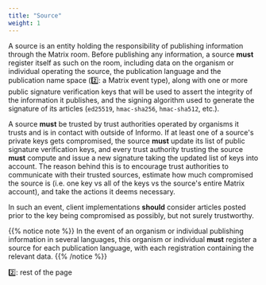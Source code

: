 ```yaml
---
title: "Source"
weight: 1
---
```


A source is an entity holding the responsibility of publishing information through the Matrix room. Before publishing any information, a source **must** register itself as such on the room, including data on the organism or individual operating the source, the publication language and the publication name space (2️⃣: a Matrix event type), along with one or more public signature verification keys that will be used to assert the integrity of the information it publishes, and the signing algorithm used to generate the signature of its articles (`ed25519`, `hmac-sha256`, `hmac-sha512`, etc.).

A source **must** be trusted by trust authorities operated by organisms it trusts and is in contact with outside of Informo. If at least one of a source's private keys gets compromised, the source **must** update its list of public signature verification keys, and every trust authority trusting the source **must** compute and issue a new signature taking the updated list of keys into account. The reason behind this is to encourage trust authorities to communicate with their trusted sources, estimate how much compromised the source is (i.e. one key vs all of the keys vs the source's entire Matrix account), and take the actions it deems necessary.

In such an event, client implementations **should** consider articles posted prior to the key being compromised as possibly, but not surely trustworthy.

{{% notice note %}}
In the event of an organism or individual publishing information in several languages, this organism or individual **must** register a source for each publication language, with each registration containing the relevant data.
{{% /notice %}}

2️⃣: rest of the page
